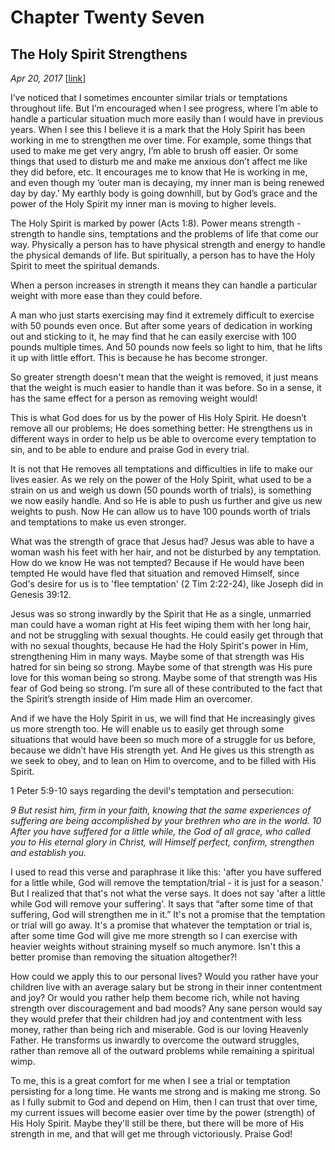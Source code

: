 # Chapter Twenty Seven
## The Holy Spirit Strengthens
*Apr 20, 2017*
[[link](https://nccf.church/Blog.aspx?BlogID=71)] 

I’ve noticed that I sometimes encounter similar trials or temptations throughout life. But I’m encouraged when I see progress, where I’m able to handle a particular situation much more easily than I would have in previous years. When I see this I believe it is a mark that the Holy Spirit has been working in me to strengthen me over time. For example, some things that used to make me get very angry, I’m able to brush off easier. Or some things that used to disturb me and make me anxious don’t affect me like they did before, etc. It encourages me to know that He is working in me, and even though my ‘outer man is decaying, my inner man is being renewed day by day.’ My earthly body is going downhill, but by God’s grace and the power of the Holy Spirit my inner man is moving to higher levels.

The Holy Spirit is marked by power (Acts 1:8). Power means strength - strength to handle sins, temptations and the problems of life that come our way. Physically a person has to have physical strength and energy to handle the physical demands of life. But spiritually, a person has to have the Holy Spirit to meet the spiritual demands.

When a person increases in strength it means they can handle a particular weight with more ease than they could before.

A man who just starts exercising may find it extremely difficult to exercise with 50 pounds even once. But after some years of dedication in working out and sticking to it, he may find that he can easily exercise with 100 pounds multiple times. And 50 pounds now feels so light to him, that he lifts it up with little effort. This is because he has become stronger.

So greater strength doesn't mean that the weight is removed, it just means that the weight is much easier to handle than it was before. So in a sense, it has the same effect for a person as removing weight would!

This is what God does for us by the power of His Holy Spirit. He doesn’t remove all our problems; He does something better: He strengthens us in different ways in order to help us be able to overcome every temptation to sin, and to be able to endure and praise God in every trial.

It is not that He removes all temptations and difficulties in life to make our lives easier. As we rely on the power of the Holy Spirit, what used to be a strain on us and weigh us down (50 pounds worth of trials), is something we now easily handle. And so He is able to push us further and give us new weights to push. Now He can allow us to have 100 pounds worth of trials and temptations to make us even stronger.

What was the strength of grace that Jesus had? Jesus was able to have a woman wash his feet with her hair, and not be disturbed by any temptation. How do we know He was not tempted? Because if He would have been tempted He would have fled that situation and removed Himself, since God's desire for us is to 'flee temptation' (2 Tim 2:22-24), like Joseph did in Genesis 39:12.

Jesus was so strong inwardly by the Spirit that He as a single, unmarried man could have a woman right at His feet wiping them with her long hair, and not be struggling with sexual thoughts. He could easily get through that with no sexual thoughts, because He had the Holy Spirit's power in Him, strengthening Him in many ways. Maybe some of that strength was His hatred for sin being so strong. Maybe some of that strength was His pure love for this woman being so strong. Maybe some of that strength was His fear of God being so strong. I’m sure all of these contributed to the fact that the Spirit’s strength inside of Him made Him an overcomer.

And if we have the Holy Spirit in us, we will find that He increasingly gives us more strength too. He will enable us to easily get through some situations that would have been so much more of a struggle for us before, because we didn’t have His strength yet. And He gives us this strength as we seek to obey, and to lean on Him to overcome, and to be filled with His Spirit.

1 Peter 5:9-10 says regarding the devil's temptation and persecution:

*9 But resist him, firm in your faith, knowing that the same experiences of suffering are being accomplished by your brethren who are in the world. 10 After you have suffered for a little while, the God of all grace, who called you to His eternal glory in Christ, will Himself perfect, confirm, strengthen and establish you.*

I used to read this verse and paraphrase it like this: 'after you have suffered for a little while, God will remove the temptation/trial - it is just for a season.' But I realized that that's not what the verse says. It does not say 'after a little while God will remove your suffering'. It says that “after some time of that suffering, God will strengthen me in it.” It's not a promise that the temptation or trial will go away. It's a promise that whatever the temptation or trial is, after some time God will give me more strength so I can exercise with heavier weights without straining myself so much anymore. Isn't this a better promise than removing the situation altogether?!

How could we apply this to our personal lives? Would you rather have your children live with an average salary but be strong in their inner contentment and joy? Or would you rather help them become rich, while not having strength over discouragement and bad moods? Any sane person would say they would prefer that their children had joy and contentment with less money, rather than being rich and miserable. God is our loving Heavenly Father. He transforms us inwardly to overcome the outward struggles, rather than remove all of the outward problems while remaining a spiritual wimp.

To me, this is a great comfort for me when I see a trial or temptation persisting for a long time. He wants me strong and is making me strong. So as I fully submit to God and depend on Him, then I can trust that over time, my current issues will become easier over time by the power (strength) of His Holy Spirit. Maybe they'll still be there, but there will be more of His strength in me, and that will get me through victoriously. Praise God!
